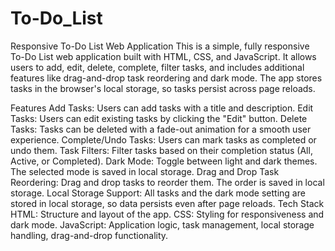 # To-Do_List
Responsive To-Do List Web Application
This is a simple, fully responsive To-Do List web application built with HTML, CSS, and JavaScript. It allows users to add, edit, delete, complete, filter tasks, and includes additional features like drag-and-drop task reordering and dark mode. The app stores tasks in the browser's local storage, so tasks persist across page reloads.

Features
Add Tasks: Users can add tasks with a title and description.
Edit Tasks: Users can edit existing tasks by clicking the "Edit" button.
Delete Tasks: Tasks can be deleted with a fade-out animation for a smooth user experience.
Complete/Undo Tasks: Users can mark tasks as completed or undo them.
Task Filters: Filter tasks based on their completion status (All, Active, or Completed).
Dark Mode: Toggle between light and dark themes. The selected mode is saved in local storage.
Drag and Drop Task Reordering: Drag and drop tasks to reorder them. The order is saved in local storage.
Local Storage Support: All tasks and the dark mode setting are stored in local storage, so data persists even after page reloads.
Tech Stack
HTML: Structure and layout of the app.
CSS: Styling for responsiveness and dark mode.
JavaScript: Application logic, task management, local storage handling, drag-and-drop functionality.
